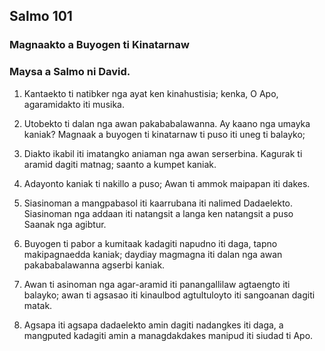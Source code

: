 Salmo 101
---------

### Magnaakto a Buyogen ti Kinatarnaw

### Maysa a Salmo ni David.
1. Kantaekto ti natibker nga ayat ken kinahustisia;
   kenka, O Apo, agaramidakto iti musika.
2. Utobekto ti dalan nga awan pakababalawanna.
   Ay kaano nga umayka kaniak?
   Magnaak a buyogen ti kinatarnaw ti puso     iti uneg ti balayko;
3. Diakto ikabil iti imatangko
   aniaman nga awan serserbina.
   Kagurak ti aramid dagiti matnag;
   saanto a kumpet kaniak.
4. Adayonto kaniak ti nakillo a puso;
   Awan ti ammok maipapan iti dakes.

5. Siasinoman a mangpabasol iti kaarrubana iti nalimed
   Dadaelekto.
   Siasinoman nga addaan iti natangsit a langa ken natangsit a puso     Saanak nga agibtur.

6. Buyogen ti pabor a kumitaak kadagiti napudno iti daga, tapno makipagnaedda kaniak;
   daydiay magmagna iti dalan nga awan pakababalawanna     agserbi kaniak.

7. Awan ti asinoman nga agar-aramid iti panangallilaw
   agtaengto iti balayko;
   awan ti agsasao iti kinaulbod     agtultuloyto iti sangoanan dagiti matak.

8. Agsapa iti agsapa dadaelekto
   amin dagiti nadangkes iti daga, a mangputed kadagiti amin a managdakdakes     manipud iti siudad ti Apo.